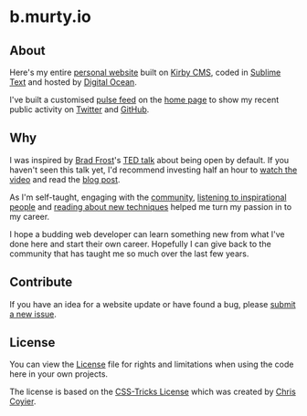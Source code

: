 b.murty.io
=======

## About

Here's my entire [personal website](http://b.murty.io) built on [Kirby CMS](http://getkirby.com/), coded in [Sublime Text](http://www.sublimetext.com/) and hosted by [Digital Ocean](http://digitalocean.com).

I've built a customised [pulse feed](https://github.com/brendanmurty/website/blob/master/site/snippets/libs_list.php) on the [home page](https://github.com/brendanmurty/website/blob/master/site/templates/home.php) to show my recent public activity on [Twitter](https://twitter.com/brendanmurty) and [GitHub](https://github.com/brendanmurty).

## Why

I was inspired by [Brad Frost](https://github.com/bradfrost)'s [TED talk](https://twitter.com/brad_frost/status/476515058738925568) about being open by default. If you haven't seen this talk yet, I'd recommend investing half an hour to [watch the video](https://www.youtube.com/watch?v=7rW9vTrN6OU) and read the [blog post](http://bradfrostweb.com/blog/post/creative-exhaust/).

As I'm self-taught, engaging with the [community](https://twitter.com/brendanmurty/lists/web-design/members), [listening to inspirational people](http://boagworld.com/show) and [reading about new techniques](https://signalvnoise.com/programming) helped me turn my passion in to my career.

I hope a budding web developer can learn something new from what I've done here and start their own career. Hopefully I can give back to the community that has taught me so much over the last few years.

## Contribute

If you have an idea for a website update or have found a bug, please [submit a new issue](https://github.com/brendanmurty/website/issues/new?assignee=brendanmurty).

## License

You can view the [License](https://github.com/brendanmurty/website/blob/master/license.md) file for rights and limitations when using the code here in your own projects.

The license is based on the [CSS-Tricks License](https://css-tricks.com/license/) which was created by [Chris Coyier](https://github.com/chriscoyier/).
